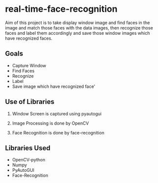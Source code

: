 # real-time-face-recognition

Aim of this project is to take display window image and find faces in the image and match those faces with the data images, then recognize those faces and label them accordingly and save those window images which have recognized faces.


## Goals
- Capture Window
- Find Faces
- Recognize
- Label
- Save image which have recognized face'

## Use of Libraries
1. Window Screen is captured using pyautogui

2. Image Processing is done by OpenCV

3. Face Recognition is done by face-recognition

## Libraries Used
- OpenCV-python
- Numpy
- PyAutoGUI
- Face-Recognition
